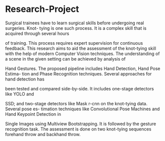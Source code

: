 # Research-Project
Surgical trainees have to learn surgical skills before undergoing real surgeries. Knot-
tying is one such process. It is a complex skill that is acquired through several hours

of training. This process requires expert supervision for continuous feedback. This
research aims to aid the assessment of the knot-tying skill with the help of modern
Computer Vision techniques.
The understanding of a scene in the given setting can be achieved by analysis of

Hand Gestures. The proposed pipeline includes Hand Detection, Hand Pose Estima-
tion and Phase Recognition techniques. Several approaches for hand detection has

been tested and compared side-by-side. It includes one-stage detectors like YOLO and

SSD; and two-stage detectors like Mask r-cnn on the knot-tying data. Several pose es-
timation techniques like Convolutional Pose Machines and Hand Keypoint Detection in

Single Images using Multiview Bootstrapping. It is followed by the gesture recognition
task.
The assessment is done on two knot-tying sequences forehand throw and backhand
throw.
